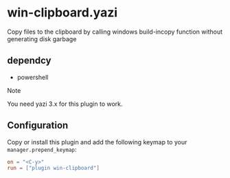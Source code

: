 # win-clipboard.yazi
Copy files to the clipboard by calling windows build-incopy function without generating disk garbage

## dependcy
- powershell

> [!NOTE]
> You need yazi 3.x for this plugin to work.


## Configuration

Copy or install this plugin and add the following keymap to your `manager.prepend_keymap`:

```toml
on = "<C-y>"
run = ["plugin win-clipboard"]
```

